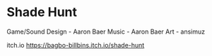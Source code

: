 # Shade Hunt

Game/Sound Design - Aaron Baer
Music - Aaron Baer
Art - ansimuz

itch.io
https://bagbo-billbins.itch.io/shade-hunt
